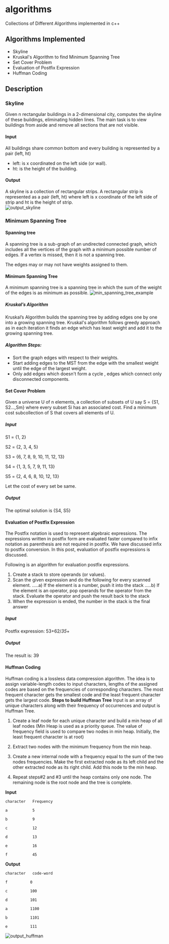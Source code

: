 # algorithms
Collections of Different Algorithms implemented in c++
## Algorithms Implemented
* Skyline
* Kruskal's Algorithm to find Minimum Spanning Tree
* Set Cover Problem
* Evaluation of Postfix Expression
* Huffman Coding
## Description
### Skyline
Given n rectangular buildings in a 2-dimensional city, computes the skyline of these buildings, eliminating hidden lines. 
The main task is to view buildings from aside and remove all sections that are not visible. 
#### Input
All buildings share common bottom and every building is represented by a pair (left, ht)
* left: is x coordinated on the left side (or wall).
* ht: is the height of the building.
#### Output
A skyline is a collection of rectangular strips. 
A rectangular strip is represented as a pair (left, ht) where left is x coordinate of the left side of strip and ht is the height of strip.<br/>
![output_skyline](images/output_skyline.png)
###  Minimum Spanning Tree
#### Spanning tree
A spanning tree is a sub-graph of an undirected connected graph, which includes all the vertices of the graph with a minimum possible number of edges. If a vertex is missed, then it is not a spanning tree.

The edges may or may not have weights assigned to them.
#### Minimum Spanning Tree
A minimum spanning tree is a spanning tree in which the sum of the weight of the edges is as minimum as possible.
![min_spanning_tree_example](images/mst.jpg)
##### Kruskal’s Algorithm
Kruskal’s Algorithm builds the spanning tree by adding edges one by one into a growing spanning tree. Kruskal's algorithm follows greedy approach as in each iteration it finds an edge which has least weight and add it to the growing spanning tree.

##### Algorithm Steps:
* Sort the graph edges with respect to their weights.
* Start adding edges to the MST from the edge with the smallest weight until the edge of the largest weight.
* Only add edges which doesn't form a cycle , edges which connect only disconnected components.

#### Set Cover Problem
Given a universe U of n elements, a collection of subsets of U say S = {S1, S2…,Sm} where every subset Si has an associated cost. Find a minimum cost subcollection of S that covers all elements of U.
##### Input
S1 = {1, 2}

S2 = {2, 3, 4, 5}

S3 = {6, 7, 8, 9, 10, 11, 12, 13}

S4 = {1, 3, 5, 7, 9, 11, 13}

S5 = {2, 4, 6, 8, 10, 12, 13}

Let the cost of every set be same.

##### Output

The optimal solution is {S4, S5}

#### Evaluation of Postfix Expression
The Postfix notation is used to represent algebraic expressions. The expressions written in postfix form are evaluated faster compared to infix notation as parenthesis are not required in postfix. We have discussed infix to postfix conversion. In this post, evaluation of postfix expressions is discussed.

Following is an algorithm for evaluation postfix expressions.

1) Create a stack to store operands (or values). 
2) Scan the given expression and do the following for every scanned element. 
…..a) If the element is a number, push it into the stack 
…..b) If the element is an operator, pop operands for the operator from the stack. Evaluate the operator and push the result back to the stack 
3) When the expression is ended, the number in the stack is the final answer 

##### Input
Postfix expression: 53+62/*35*+
##### Output
The result is: 39


#### Huffman Coding
Huffman coding is a lossless data compression algorithm. The idea is to assign variable-length codes to input characters, lengths of the assigned codes are based on the frequencies of corresponding characters. The most frequent character gets the smallest code and the least frequent character gets the largest code.
**Steps to build Huffman Tree**
Input is an array of unique characters along with their frequency of occurrences and output is Huffman Tree. 

1. Create a leaf node for each unique character and build a min heap of all leaf nodes (Min Heap is used as a priority queue. The value of frequency field is used to compare two nodes in min heap. Initially, the least frequent character is at root)
2. Extract two nodes with the minimum frequency from the min heap.
 
3. Create a new internal node with a frequency equal to the sum of the two nodes frequencies. Make the first extracted node as its left child and the other extracted node as its right child. Add this node to the min heap.
4. Repeat steps#2 and #3 until the heap contains only one node. The remaining node is the root node and the tree is complete.

**Input**

    character   Frequency

    a           5
    
    b           9
    
    c           12
    
    d           13
    
    e           16
    
    f           45
    
**Output**

    character   code-word

    f          0
    
    c          100
    
    d          101
    
    a          1100
    
    b          1101
    
    e          111
![output_huffman](images/output_huffman.jpg)
